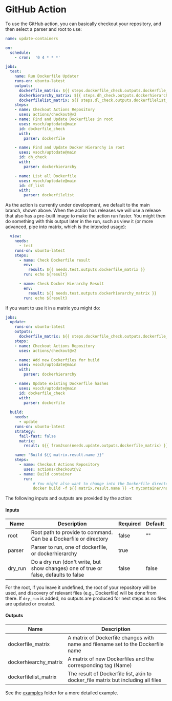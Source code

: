 # GitHub Action


To use the GitHub action, you can basically checkout your repository,
and then select a parser and root to use:

```yaml
name: update-containers

on:  
  schedule:
    - cron:  '0 4 * * *'

jobs:
  test:
    name: Run Dockerfile Updater
    runs-on: ubuntu-latest
    outputs:
      dockerfile_matrix: ${{ steps.dockerfile_check.outputs.dockerfile_matrix }}
      dockerhierarchy_matrix: ${{ steps.dh_check.outputs.dockerhierarchy_matrix }}
      dockerfilelist_matrix: ${{ steps.dl_check.outputs.dockerfilelist_matrix }}
    steps:
    - name: Checkout Actions Repository
      uses: actions/checkout@v2
    - name: Find and Update Dockerfiles in root
      uses: vsoch/uptodate@main
      id: dockerfile_check
      with: 
        parser: dockerfile

    - name: Find and Update Docker Hierarchy in root
      uses: vsoch/uptodate@main
      id: dh_check
      with: 
        parser: dockerhierarchy

    - name: List all Dockerfile
      uses: vsoch/uptodate@main
      id: df_list
      with: 
        parser: dockerfilelist
```

As the action is currently under development, we default to the main branch,
shown above. When the action has releases we will use a release that also
has a pre-built image to make the action run faster.
You might then do something with this output later in the run, such as view it
(or more advanced, pipe into matrix, which is the intended usage):

```yaml
  view:
    needs:
      - test
    runs-on: ubuntu-latest
    steps:
      - name: Check Dockerfile result
        env:
          result: ${{ needs.test.outputs.dockerfile_matrix }}
        run: echo ${result}

      - name: Check Docker Hierarchy Result
        env:
          result: ${{ needs.test.outputs.dockerhierarchy_matrix }}
        run: echo ${result}
```

If you want to use it in a matrix you might do:

```yaml
jobs:
  update:
    runs-on: ubuntu-latest
    outputs:
      dockerfile_matrix: ${{ steps.dockerfile_check.outputs.dockerfile_matrix }}
    steps:
    - name: Checkout Actions Repository
      uses: actions/checkout@v2

    - name: Add new Dockerfiles for build
      uses: vsoch/uptodate@main
      with: 
        parser: dockerhierarchy

    - name: Update existing Dockerfile hashes
      uses: vsoch/uptodate@main
      id: dockerfile_check
      with: 
        parser: dockerfile
         
  build:
    needs:
      - update
    runs-on: ubuntu-latest
    strategy:
      fail-fast: false
      matrix:
        result: ${{ fromJson(needs.update.outputs.dockerfile_matrix) }}

    name: "Build ${{ matrix.result.name }}"
    steps:
      - name: Checkout Actions Repository
        uses: actions/checkout@v2
      - name: Build container
        run:
            # You might also want to change into the Dockerfile directory first!
            docker build -f ${{ matrix.result.name }} -t mycontainer/name:tag .
```

The following inputs and outputs are provided by the action:

#### Inputs

| Name | Description | Required | Default |
|------|-------------|----------|---------|
| root | Root path to provide to command. Can be a Dockerfile or directory | false | "" |
| parser | Parser to run, one of dockerfile, or dockerhierarchy | true | |
| dry_run | Do a dry run (don't write, but show changes) one of true or false, defaults to false | false | false |

For the root, if you leave it undefined, the root of your repository will be used, and discovery
of relevant files (e.g., Dockerfile) will be done from there. If `dry_run` is added, no outputs
are produced for next steps as no files are updated or created.

#### Outputs

| Name | Description |
|------|-------------|
| dockerfile_matrix | A matrix of Dockerfile changes with name and filename set to the Dockerfile name |
| dockerhiearchy_matrix |A matrix of new Dockerfiles and the corresponding tag (Name) |
| dockerfilelist_matrix | The result of Dockerfile list, akin to docker_file matrix but including all files |

See the [examples](https://github.com/vsoch/uptodate/tree/main/.github/examples) folder for a more detailed example.
